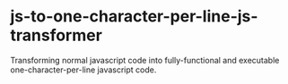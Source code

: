 # js-to-one-character-per-line-js-transformer
Transforming normal javascript code into fully-functional and executable one-character-per-line javascript code.
